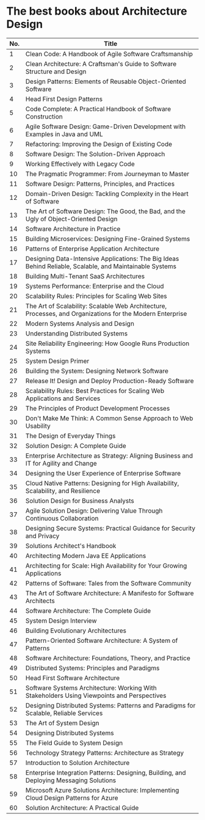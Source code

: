 # The best books about Architecture Design

| No. | Title |
|-----|-------|
|1| Clean Code: A Handbook of Agile Software Craftsmanship |
|2| Clean Architecture: A Craftsman's Guide to Software Structure and Design |
|3| Design Patterns: Elements of Reusable Object-Oriented Software |
|4| Head First Design Patterns |
|5| Code Complete: A Practical Handbook of Software Construction |
|6| Agile Software Design: Game-Driven Development with Examples in Java and UML |
|7| Refactoring: Improving the Design of Existing Code |
|8| Software Design: The Solution-Driven Approach |
|9| Working Effectively with Legacy Code |
|10| The Pragmatic Programmer: From Journeyman to Master |
|11| Software Design: Patterns, Principles, and Practices |
|12| Domain-Driven Design: Tackling Complexity in the Heart of Software |
|13| The Art of Software Design: The Good, the Bad, and the Ugly of Object-Oriented Design |
|14| Software Architecture in Practice |
|15| Building Microservices: Designing Fine-Grained Systems |
|16| Patterns of Enterprise Application Architecture |
|17| Designing Data-Intensive Applications: The Big Ideas Behind Reliable, Scalable, and Maintainable Systems |
|18| Building Multi-Tenant SaaS Architectures |
|19| Systems Performance: Enterprise and the Cloud |
|20| Scalability Rules: Principles for Scaling Web Sites |
|21| The Art of Scalability: Scalable Web Architecture, Processes, and Organizations for the Modern Enterprise |
|22| Modern Systems Analysis and Design |
|23| Understanding Distributed Systems |
|24| Site Reliability Engineering: How Google Runs Production Systems |
|25| System Design Primer |
|26| Building the System: Designing Network Software |
|27| Release It! Design and Deploy Production-Ready Software |
|28| Scalability Rules: Best Practices for Scaling Web Applications and Services |
|29| The Principles of Product Development Processes |
|30| Don't Make Me Think: A Common Sense Approach to Web Usability |
|31| The Design of Everyday Things |
|32| Solution Design: A Complete Guide |
|33| Enterprise Architecture as Strategy: Aligning Business and IT for Agility and Change |
|34| Designing the User Experience of Enterprise Software |
|35| Cloud Native Patterns: Designing for High Availability, Scalability, and Resilience |
|36| Solution Design for Business Analysts |
|37| Agile Solution Design: Delivering Value Through Continuous Collaboration |
|38| Designing Secure Systems: Practical Guidance for Security and Privacy |
|39| Solutions Architect's Handbook |
|40| Architecting Modern Java EE Applications |
|41| Architecting for Scale: High Availability for Your Growing Applications |
|42| Patterns of Software: Tales from the Software Community |
|43| The Art of Software Architecture: A Manifesto for Software Architects |
|44| Software Architecture: The Complete Guide |
|45| System Design Interview |
|46| Building Evolutionary Architectures |
|47| Pattern-Oriented Software Architecture: A System of Patterns |
|48| Software Architecture: Foundations, Theory, and Practice |
|49| Distributed Systems: Principles and Paradigms |
|50| Head First Software Architecture |
|51| Software Systems Architecture: Working With Stakeholders Using Viewpoints and Perspectives |
|52| Designing Distributed Systems: Patterns and Paradigms for Scalable, Reliable Services |
|53| The Art of System Design |
|54| Designing Distributed Systems |
|55| The Field Guide to System Design |
|56| Technology Strategy Patterns: Architecture as Strategy |
|57| Introduction to Solution Architecture |
|58| Enterprise Integration Patterns: Designing, Building, and Deploying Messaging Solutions |
|59| Microsoft Azure Solutions Architecture: Implementing Cloud Design Patterns for Azure |
|60| Solution Architecture: A Practical Guide |
